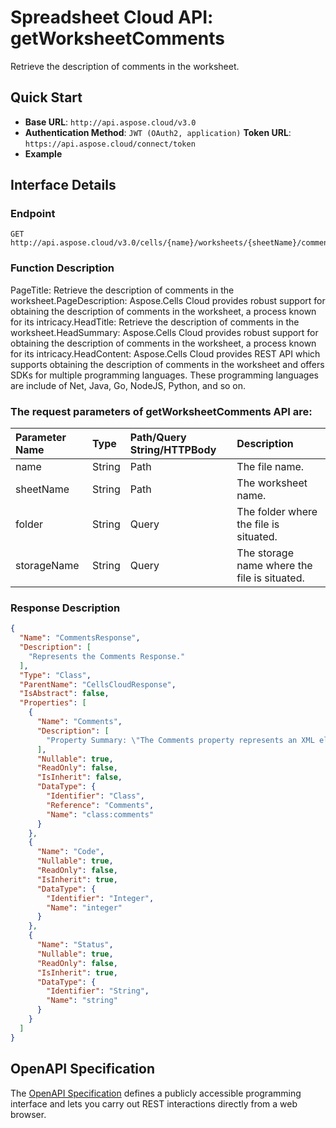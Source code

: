 # **Spreadsheet Cloud API: getWorksheetComments**

Retrieve the description of comments in the worksheet. 


## **Quick Start**

- **Base URL**: `http://api.aspose.cloud/v3.0`
- **Authentication Method**: `JWT (OAuth2, application)`  **Token URL**: `https://api.aspose.cloud/connect/token`
- **Example** 

## **Interface Details**

### **Endpoint** 

```
GET http://api.aspose.cloud/v3.0/cells/{name}/worksheets/{sheetName}/comments
```
### **Function Description**
PageTitle: Retrieve the description of comments in the worksheet.PageDescription: Aspose.Cells Cloud provides robust support for obtaining the description of comments in the worksheet, a process known for its intricacy.HeadTitle: Retrieve the description of comments in the worksheet.HeadSummary: Aspose.Cells Cloud provides robust support for obtaining the description of comments in the worksheet, a process known for its intricacy.HeadContent: Aspose.Cells Cloud provides REST API which supports obtaining the description of comments in the worksheet and offers SDKs for multiple programming languages. These programming languages are include of Net, Java, Go, NodeJS, Python, and so on.

### The request parameters of **getWorksheetComments** API are: 

| Parameter Name | Type | Path/Query String/HTTPBody | Description | 
| :- | :- | :- |:- | 
|name|String|Path|The file name.|
|sheetName|String|Path|The worksheet name.|
|folder|String|Query|The folder where the file is situated.|
|storageName|String|Query|The storage name where the file is situated.|

### **Response Description**
```json
{
  "Name": "CommentsResponse",
  "Description": [
    "Represents the Comments Response."
  ],
  "Type": "Class",
  "ParentName": "CellsCloudResponse",
  "IsAbstract": false,
  "Properties": [
    {
      "Name": "Comments",
      "Description": [
        "Property Summary: \"The Comments property represents an XML element named 'comments' within the class.\""
      ],
      "Nullable": true,
      "ReadOnly": false,
      "IsInherit": false,
      "DataType": {
        "Identifier": "Class",
        "Reference": "Comments",
        "Name": "class:comments"
      }
    },
    {
      "Name": "Code",
      "Nullable": true,
      "ReadOnly": false,
      "IsInherit": true,
      "DataType": {
        "Identifier": "Integer",
        "Name": "integer"
      }
    },
    {
      "Name": "Status",
      "Nullable": true,
      "ReadOnly": false,
      "IsInherit": true,
      "DataType": {
        "Identifier": "String",
        "Name": "string"
      }
    }
  ]
}
```


## OpenAPI Specification

The [OpenAPI Specification](https://reference.aspose.cloud/cells/#/WorksheetsController/GetWorksheetComments) defines a publicly accessible programming interface and lets you carry out REST interactions directly from a web browser.
